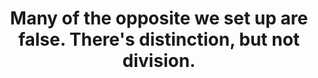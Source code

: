 ---
title: Many of the opposite we set up are false. There's distinction, but not division.
tags: TMWT opposites 
---